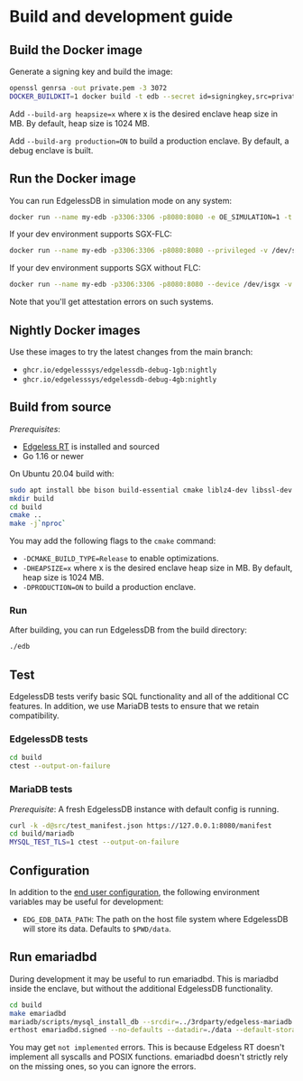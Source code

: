 # Build and development guide

## Build the Docker image
Generate a signing key and build the image:
```sh
openssl genrsa -out private.pem -3 3072
DOCKER_BUILDKIT=1 docker build -t edb --secret id=signingkey,src=private.pem - < Dockerfile
```

Add `--build-arg heapsize=x` where x is the desired enclave heap size in MB. By default, heap size is 1024 MB.

Add `--build-arg production=ON` to build a production enclave. By default, a debug enclave is built.

## Run the Docker image
You can run EdgelessDB in simulation mode on any system:
```sh
docker run --name my-edb -p3306:3306 -p8080:8080 -e OE_SIMULATION=1 -t edb
```

If your dev environment supports SGX-FLC:
```sh
docker run --name my-edb -p3306:3306 -p8080:8080 --privileged -v /dev/sgx:/dev/sgx -t edb
```

If your dev environment supports SGX without FLC:
```sh
docker run --name my-edb -p3306:3306 -p8080:8080 --device /dev/isgx -v /var/run/aesmd:/var/run/aesmd -t edb
```
Note that you'll get attestation errors on such systems.

## Nightly Docker images
Use these images to try the latest changes from the main branch:
* `ghcr.io/edgelesssys/edgelessdb-debug-1gb:nightly`
* `ghcr.io/edgelesssys/edgelessdb-debug-4gb:nightly`

## Build from source
*Prerequisites*:
* [Edgeless RT](https://github.com/edgelesssys/edgelessrt) is installed and sourced
* Go 1.16 or newer

On Ubuntu 20.04 build with:
```sh
sudo apt install bbe bison build-essential cmake liblz4-dev libssl-dev zlib1g-dev
mkdir build
cd build
cmake ..
make -j`nproc`
```

You may add the following flags to the `cmake` command:
* `-DCMAKE_BUILD_TYPE=Release` to enable optimizations.
* `-DHEAPSIZE=x` where x is the desired enclave heap size in MB. By default, heap size is 1024 MB.
* `-DPRODUCTION=ON` to build a production enclave.

### Run
After building, you can run EdgelessDB from the build directory:
```sh
./edb
```

## Test
EdgelessDB tests verify basic SQL functionality and all of the additional CC features. In addition, we use MariaDB tests to ensure that we retain compatibility.

### EdgelessDB tests
```sh
cd build
ctest --output-on-failure
```

### MariaDB tests
*Prerequisite*: A fresh EdgelessDB instance with default config is running.
```sh
curl -k -d@src/test_manifest.json https://127.0.0.1:8080/manifest
cd build/mariadb
MYSQL_TEST_TLS=1 ctest --output-on-failure
```

## Configuration
In addition to the [end user configuration](https://docs.edgeless.systems/edgelessdb/#/reference/configuration), the following environment variables may be useful for development:
* `EDG_EDB_DATA_PATH`: The path on the host file system where EdgelessDB will store its data. Defaults to `$PWD/data`.

## Run emariadbd
During development it may be useful to run emariadbd. This is mariadbd inside the enclave, but without the additional EdgelessDB functionality.
```sh
cd build
make emariadbd
mariadb/scripts/mysql_install_db --srcdir=../3rdparty/edgeless-mariadb --auth-root-authentication-method=normal --no-defaults
erthost emariadbd.signed --no-defaults --datadir=./data --default-storage-engine=rocksdb
```

You may get `not implemented` errors. This is because Edgeless RT doesn't implement all syscalls and POSIX functions. emariadbd doesn't strictly rely on the missing ones, so you can ignore the errors.
